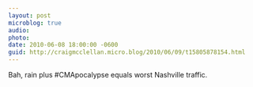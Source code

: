 ```yaml
---
layout: post
microblog: true
audio: 
photo: 
date: 2010-06-08 18:00:00 -0600
guid: http://craigmcclellan.micro.blog/2010/06/09/t15805878154.html
---
```

Bah, rain plus #CMApocalypse equals worst Nashville traffic.

